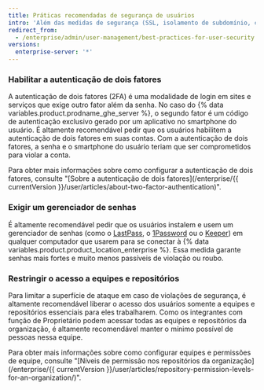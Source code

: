 ```yaml
---
title: Práticas recomendadas de segurança de usuários
intro: 'Além das medidas de segurança (SSL, isolamento de subdomínio, configuração de firewall) que os administradores do site podem implementar no nível da instância, os usuários podem seguir algumas etapas para ajudar a proteger a {% data variables.product.product_location_enterprise %}.'
redirect_from:
  - /enterprise/admin/user-management/best-practices-for-user-security
versions:
  enterprise-server: '*'
---
```


### Habilitar a autenticação de dois fatores

A autenticação de dois fatores (2FA) é uma modalidade de login em sites e serviços que exige outro fator além da senha. No caso do {% data variables.product.prodname_ghe_server %}, o segundo fator é um código de autenticação exclusivo gerado por um aplicativo no smartphone do usuário. É altamente recomendável pedir que os usuários habilitem a autenticação de dois fatores em suas contas. Com a autenticação de dois fatores, a senha e o smartphone do usuário teriam que ser comprometidos para violar a conta.

Para obter mais informações sobre como configurar a autenticação de dois fatores, consulte "[Sobre a autenticação de dois fatores](/enterprise/{{ currentVersion }}/user/articles/about-two-factor-authentication)".

### Exigir um gerenciador de senhas

É altamente recomendável pedir que os usuários instalem e usem um gerenciador de senhas (como o [LastPass](https://lastpass.com/), o [1Password](https://1password.com/) ou o [Keeper](https://keepersecurity.com/)) em qualquer computador que usarem para se conectar à {% data variables.product.product_location_enterprise %}. Essa medida garante senhas mais fortes e muito menos passíveis de violação ou roubo.

### Restringir o acesso a equipes e repositórios

Para limitar a superfície de ataque em caso de violações de segurança, é altamente recomendável liberar o acesso dos usuários somente a equipes e repositórios essenciais para eles trabalharem. Como os integrantes com função de Proprietário podem acessar todas as equipes e repositórios da organização, é altamente recomendável manter o mínimo possível de pessoas nessa equipe.

Para obter mais informações sobre como configurar equipes e permissões de equipe, consulte "[Níveis de permissão nos repositórios da organização](/enterprise/{{ currentVersion }}/user/articles/repository-permission-levels-for-an-organization/)".

